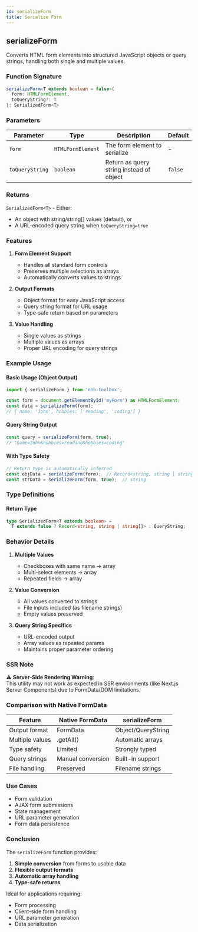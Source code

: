 ```yaml
---
id: serializeForm  
title: Serialize Form  
---
```


## serializeForm

Converts HTML form elements into structured JavaScript objects or query strings, handling both single and multiple values.

### Function Signature

```typescript
serializeForm<T extends boolean = false>(
  form: HTMLFormElement,
  toQueryString?: T
): SerializedForm<T>
```

### Parameters

| Parameter | Type | Description | Default |
|-----------|------|-------------|---------|
| `form` | `HTMLFormElement` | The form element to serialize | - |
| `toQueryString` | `boolean` | Return as query string instead of object | `false` |

### Returns

`SerializedForm<T>` - Either:

- An object with string/string[] values (default), or
- A URL-encoded query string when `toQueryString=true`

### Features

1. **Form Element Support**
   - Handles all standard form controls
   - Preserves multiple selections as arrays
   - Automatically converts values to strings

2. **Output Formats**
   - Object format for easy JavaScript access
   - Query string format for URL usage
   - Type-safe return based on parameters

3. **Value Handling**
   - Single values as strings
   - Multiple values as arrays
   - Proper URL encoding for query strings

### Example Usage

#### Basic Usage (Object Output)

```typescript
import { serializeForm } from 'nhb-toolbox';

const form = document.getElementById('myForm') as HTMLFormElement;
const data = serializeForm(form);
// { name: 'John', hobbies: ['reading', 'coding'] }
```

#### Query String Output

```typescript
const query = serializeForm(form, true);
// "name=John&hobbies=reading&hobbies=coding"
```

#### With Type Safety

```typescript
// Return type is automatically inferred
const objData = serializeForm(form);  // Record<string, string | string[]>
const strData = serializeForm(form, true);  // string
```

### Type Definitions

#### Return Type

```typescript
type SerializedForm<T extends boolean> =
  T extends false ? Record<string, string | string[]> : QueryString;
```

### Behavior Details

1. **Multiple Values**
   - Checkboxes with same name → array
   - Multi-select elements → array
   - Repeated fields → array

2. **Value Conversion**
   - All values converted to strings
   - File inputs included (as filename strings)
   - Empty values preserved

3. **Query String Specifics**
   - URL-encoded output
   - Array values as repeated params
   - Maintains proper parameter ordering

### SSR Note

⚠️ **Server-Side Rendering Warning**:  
This utility may not work as expected in SSR environments (like Next.js Server Components) due to FormData/DOM limitations.

### Comparison with Native FormData

| Feature | Native FormData | serializeForm |
|---------|----------------|---------------|
| Output format | FormData | Object/QueryString |
| Multiple values | .getAll() | Automatic arrays |
| Type safety | Limited | Strongly typed |
| Query strings | Manual conversion | Built-in support |
| File handling | Preserved | Filename strings |

### Use Cases

- Form validation
- AJAX form submissions
- State management
- URL parameter generation
- Form data persistence

### Conclusion

The `serializeForm` function provides:

1. **Simple conversion** from forms to usable data
2. **Flexible output formats**
3. **Automatic array handling**
4. **Type-safe returns**

Ideal for applications requiring:

- Form processing
- Client-side form handling
- URL parameter generation
- Data serialization

